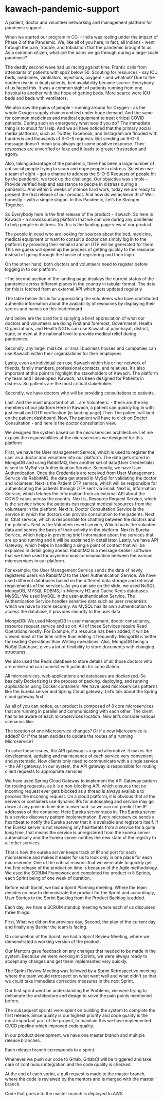 # kawach-pandemic-support

A patient, doctor and volunteer networking and management platform for pandemic support.


When we started our program in CGI – India was reeling under the impact of Phase 2 of the Pandemic.
We, like all of you here, in fact, all Indians - went through the pain, trouble, and tribulation that the pandemic brought to us.
As a common citizen, what are the pains we go through during a large-scale pandemic?

The deadly second wave had us racing against time. Frantic calls from attendants of patients with spo2 below 50. Scouting for resources - say ICU beds, medicines, ventilators, injections, oxygen! - and whatnot?
Due to the sudden rise in critical patients, bed availability became scarce. Everybody of us faced this.
It was a common sight of patients running from one hospital to another with the hope of getting beds. More scarce were ICU beds and beds with ventilators.

We also saw the pains of people – running around for Oxygen - as the whole Oxygen supply chain crumbled under huge demand.
And the same for common medicines and medical equipment to treat critical COVID patients.
During such an emergency what would you do?
The immediate thing is to shout for Help.
And we all have noticed that the primary social media platforms, such as Twitter, Facebook, and Instagram are flooded with hundreds and thousands of S-O-S requests.
But sending an S-O-S message doesn’t mean you always get some positive response.
Their responses are unverified or fake and it leads to greater frustration and agony.

Also, taking advantage of the pandemic, there has been a large number of antisocial people trying to scam and dupe people in distress.
So when we - a team of eight - got a chance to address the S-O-S Requests of people hit by the pandemic, we took up the challenge.
Our objective was simple – Provide verified help and assistance to people in distress during a pandemic.
And within 5 weeks of intense hard work, today we are ready to present the first release of our product.
And how do we achieve this?
Well, honestly - with a simple slogan.
In this Pandemic, Let’s be Stronger Together. 

So Everybody here is the first release of the product - Kawach. 
So here is Kawach - a crowdsourcing platform that we can use during any pandemic to help people in distress.
So this is the landing page view of our product. 

The people in need who are looking for sources about the bed, medicine, medical equipment or want to consult a doctor 
 can simply log in to the platform by providing their email id and an OTP will be generated for them. 
This we guess will speed up the process of getting quickly to the resource instead of going through the hassle of registering and then login.

On the other hand, both doctors and volunteers need to register before logging in to our platform.

-The second section of the landing page displays the current status of the pandemic across different places in the country in tabular format. The data for this is fetched from an external API which gets updated regularly


The table below this is for appreciating the volunteers who have contributed authentic information about the availability of resources by displaying their scores and names on this leaderboard

And below are the card for displaying a brief appreciation of what our doctors and volunteers are doing
First and foremost, Government, Health Organizations, and Health NGOs can use Kawach at panchayat, district, state, or even at the national level to provide medical relief during pandemics.

Secondly, any large, midsize, or small business houses and companies can use Kawach within their organizations for their employees.

Lastly, even an individual can use Kawach within his or her network of friends, family members, professional contacts, and relatives.
It’s also important at this point to highlight the stakeholders of Kawach.
The platform my team and I developed, Kawach, has been designed for Patients in distress. So patients are the most critical stakeholder.

Secondly, we have doctors who will be providing consultations to patients.

Last. And the most important of all .. are Volunteers. - these are the key members of our platform
Here in Kawach, a patient can quickly log in with just email and OTP verification [in landing page]
Then The patient will land on the patient dashboard. Now, The patient will have to click on Doctor Consultation - and here is the doctor consultation view.

We designed the system based on the microservices architecture.
Let me explain  the responsibilities of the microservices we designed for this platform

First, we have the User management Service, which is used to register the user as a doctor and volunteer into our platform. The data gets stored in MongoDB and using RabbitMQ, then another set of data(User Credentials) is sent to MySql via Authentication Service.
Secondly, we have User Authentication. Once the Credentials are received from User Management Service via RabbitMQ, the data get stored in MySql for validating the doctor and volunteer.
Next is the Patient OTP service, which will be responsible for authenticating the patients through OTP sent via Email.
Next is, Information Service, which fetches the information from an external API about the COVID cases across the country.
Next is, Resource Request Service, which is the service where the patients can request medical resources from the volunteers in the platform.
Next is, Doctor Consultation Service is the service in which the doctors can provide consultation to the patients.
Next is, Chat service, which is responsible for chatting between the doctors and the patients.
Next is the Volunteer revert service, Which holds the volunteer data and scores the basis of their activity in the platform.
Next is Eureka Service, which helps in providing brief information about the services that are up and running and it will be explained in detail later.
Lastly, we have API Gateway, which helps in handling a single point of contact that will be explained in detail going ahead.
RabbitMQ is a message-broker software that we have used for asynchronous communication between the various microservices in our platform. 

For example, the User Management Service sends the data of newly registered users via RabbitMQ to the User Authentication Service. 
We have used different databases based on the different data storage and retrieval requirements of the services.
As you can see on the slide, we used NoSQL MongoDB, MYSQL RDBMS, In-Memory H2 and Cache Redis databases.
MySQL:
We used MySQL in the user-authentication Service.
The Authentication Service handles sensitive data such as user credentials which we have to store securely. As MySQL has its own authentication to access the database, it provides security to the user data.

MongoDB:
We used MongoDB in user management, doctor consultancy, resource request service and so on. All of these Services require Read Operations mostly. For Example, if a resource has been added, it will be viewed most of the time rather than editing it frequently. MongoDB is better for reading Operations than Writing operations. Also, MongoDB being a NoSql Database, gives a lot of flexibility to store documents with changing structures.

We also used the Redis database to store details of all those doctors who are online and can connect with patients for consultation.

All microservices, web applications and databases are dockerized. So basically Dockerizing is the process of packing, deploying, and running applications using Docker containers.
We have used microservices patterns like the Eureka server and Spring Cloud gateway. Let’s talk about the Spring cloud gateway first.

As all of you can notice, our product is composed of 8 core microservices that are running in parallel and communicating with each other.
The client has to be aware of each microservices location.
Now let’s consider various scenarios like:

The location of one Microservice changes?
Or if a new Microservice is added?
Or if the team decides to update the routes of a running Microservice?

To solve these issues, the API gateway is a good alternative. It makes the development, updating and maintenance of each service very convenient and systematic.
Now clients only need to communicate with a single service – the API gateway. In our system, the API gateway is responsible for routing client requests to appropriate services.

We have used Spring Cloud Gateway to implement the API Gateway pattern for routing requests, as it is a non-blocking API, which ensures that no incoming request ever gets blocked as a thread is always available to process the incoming request.
On a cloud platform, it is obvious that all the servers or containers use dynamic IPs for autoscaling and service may go down at any point in time due to overload. so we can not predict the IP addresses of the container. 
Here Eureka server steps in. The Eureka server is a service discovery pattern implementation.
Every microservice sends a heartbeat to notify the Eureka server that it is available and registers itself. If the Eureka server is not receiving any heartbeats from a service for a quite long time, that means the service is unregistered from the Eureka server automatically and the Eureka server notifies the new state of the registry to all other services. 

That is how the eureka server keeps track of IP and port for each microservice and makes it easier for us to look only in one place for each microservice.
One of the critical reasons that we were able to quickly get the first release of the product on time is because of the Agile methodology. We used the SCRUM Framework and completed the product in 5 Sprints, each Sprint being of one week of duration.

Before each Sprint, we had a Sprint Planning meeting. Where the team decides on how to demonstrate the product for the Sprint and accordingly, User Stories to the Sprint Backlog from the Product Backlog is added.

Each day, we have a SCRUM standup meeting where each of us discussed three things:

First, What we did on the previous day, 
Second, the plan of the current day, 
and finally any Barrier the team is facing.

On completion of the Sprint, we had a Sprint Review Meeting, where we demonstrated a working version of the product. 

Our Mentors gave feedback on any changes that needed to be made in the system. Because we were working in Sprints, we were always ready to accept any changes and get them implemented very quickly.

The Sprint Review Meeting was followed by a Sprint Retrospective meeting where the team would retrospect on what went well and what didn't so that we could take immediate corrective measures in the next Sprint.

Our first sprint went on understanding the Problems, we were trying to deliberate the architecture and design to solve the pain points mentioned before.

The subsequent sprints were spent on building the system to complete the first release.
Since quality is our highest priority and code quality is the most important part of the project, to maintain this we have implemented CI/CD pipeline which improved code quality.

In our product development, we have one master branch and multiple release branches.

Each release branch corresponds to a sprint. 

Whenever we push our code to Gitlab, GitlabCI will be triggered and take care of continuous integration and the code quality is checked.

At the end of each sprint, a pull request is made to the master branch, where the code is reviewed by the mentors and is merged with the master branch.

Code that goes into the master branch is deployed to AWS.
